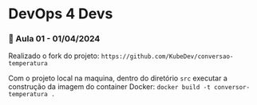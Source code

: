 # DevOps 4 Devs

### :memo: Aula 01 - 01/04/2024

Realizado o fork do projeto: `https://github.com/KubeDev/conversao-temperatura`

Com o projeto local na maquina, dentro do diretório `src` executar a construção da imagem do container Docker: `docker build -t conversor-temperatura .`
